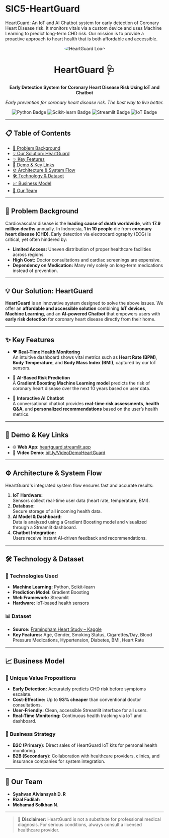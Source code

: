 # SIC5-HeartGuard
HeartGuard: An IoT and AI Chatbot system for early detection of Coronary Heart Disease risk. It monitors vitals via a custom device and uses Machine Learning to predict long-term CHD risk. Our mission is to provide a proactive approach to heart health that is both affordable and accessible.
<div align="center">
  <img src="https://placehold.co/150x150/5B7A9A/ECEFCA?text=HG" alt="HeartGuard Logo" style="border-radius: 50%;">
  <h1>HeartGuard 🩺</h1>
  <p><strong>Early Detection System for Coronary Heart Disease Risk Using IoT and Chatbot</strong></p>
  <p><i>Early prevention for coronary heart disease risk. The best way to live better.</i></p>
  <p>
    <img src="https://img.shields.io/badge/python-3670A0?style=for-the-badge&logo=python&logoColor=ffdd54" alt="Python Badge">
    <img src="https://img.shields.io/badge/scikit--learn-F7931E?style=for-the-badge&logo=scikit-learn&logoColor=white" alt="Scikit-learn Badge">
    <img src="https://img.shields.io/badge/Streamlit-FF4B4B?style=for-the-badge&logo=streamlit&logoColor=white" alt="Streamlit Badge">
    <img src="https://img.shields.io/badge/IoT-00979D?style=for-the-badge&logo=arduino&logoColor=white" alt="IoT Badge">
  </p>
</div>

---

## 📋 Table of Contents
- [📌 Problem Background](#-problem-background)
- [💡 Our Solution: HeartGuard](#-our-solution-heartguard)
- [✨ Key Features](#-key-features)
- [🚀 Demo & Key Links](#-demo--key-links)
- [⚙️ Architecture & System Flow](#️-architecture--system-flow)
- [🛠️ Technology & Dataset](#️-technology--dataset)
- [📈 Business Model](#-business-model)
- [👥 Our Team](#-our-team)

---

## 📌 Problem Background

Cardiovascular disease is the **leading cause of death worldwide**, with **17.9 million deaths** annually. In Indonesia, **1 in 10 people** die from **coronary heart disease (CHD)**. Early detection via electrocardiography (ECG) is critical, yet often hindered by:

- **Limited Access:** Uneven distribution of proper healthcare facilities across regions.
- **High Cost:** Doctor consultations and cardiac screenings are expensive.
- **Dependency on Medication:** Many rely solely on long-term medications instead of prevention.

---

## 💡 Our Solution: HeartGuard

**HeartGuard** is an innovative system designed to solve the above issues. We offer an **affordable and accessible solution** combining **IoT devices**, **Machine Learning**, and an **AI-powered Chatbot** that empowers users with **early risk detection** for coronary heart disease directly from their home.

---

## ✨ Key Features

- ❤️ **Real-Time Health Monitoring**  
  An intuitive dashboard shows vital metrics such as **Heart Rate (BPM)**, **Body Temperature**, and **Body Mass Index (BMI)**, captured by our IoT sensors.

- 🤖 **AI-Based Risk Prediction**  
  A **Gradient Boosting Machine Learning model** predicts the risk of coronary heart disease over the next 10 years based on user data.

- 💬 **Interactive AI Chatbot**  
  A conversational chatbot provides **real-time risk assessments**, **health Q&A**, and **personalized recommendations** based on the user’s health metrics.

---

## 🚀 Demo & Key Links

- 🌐 **Web App**: [heartguard.streamlit.app](https://heartguard.streamlit.app)  
- 🎥 **Video Demo**: [bit.ly/VideoDemoHeartGuard](https://bit.ly/VideoDemoHeartGuard)

---

## ⚙️ Architecture & System Flow

HeartGuard's integrated system flow ensures fast and accurate results:

1. **IoT Hardware:**  
   Sensors collect real-time user data (heart rate, temperature, BMI).
2. **Database:**  
   Secure storage of all incoming health data.
3. **AI Model & Dashboard:**  
   Data is analyzed using a Gradient Boosting model and visualized through a Streamlit dashboard.
4. **Chatbot Integration:**  
   Users receive instant AI-driven feedback and recommendations.

---

## 🛠️ Technology & Dataset

### 🔧 Technologies Used
- **Machine Learning:** Python, Scikit-learn  
- **Prediction Model:** Gradient Boosting  
- **Web Framework:** Streamlit  
- **Hardware:** IoT-based health sensors

### 📊 Dataset
- **Source:** [Framingham Heart Study – Kaggle](https://www.kaggle.com/datasets/amanajmera1/framingham-heart-study-dataset)  
- **Key Features:** Age, Gender, Smoking Status, Cigarettes/Day, Blood Pressure Medications, Hypertension, Diabetes, BMI, Heart Rate

---

## 📈 Business Model

### 🎯 Unique Value Propositions
- **Early Detection:** Accurately predicts CHD risk before symptoms escalate.
- **Cost-Effective:** Up to **93% cheaper** than conventional doctor consultations.
- **User-Friendly:** Clean, accessible Streamlit interface for all users.
- **Real-Time Monitoring:** Continuous health tracking via IoT and dashboard.

### 🧩 Business Strategy
- **B2C (Primary):** Direct sales of HeartGuard IoT kits for personal health monitoring.
- **B2B (Secondary):** Collaboration with healthcare providers, clinics, and insurance companies for system integration.

---

## 👥 Our Team

- **Syahvan Alviansyah D. R**  
- **Rizal Fadilah**  
- **Mohamad Solkhan N.**

---

> 🚨 **Disclaimer:** HeartGuard is not a substitute for professional medical diagnosis. For serious conditions, always consult a licensed healthcare provider.
